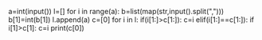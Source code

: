 a=int(input())
l=[]
for i in range(a):
    b=list(map(str,input().split(",")))
    b[1]=int(b[1])
    l.append(a)
c=[0]
for i in l:
    if(i[1:]>c[1:]):
        c=i
    elif(i[1:]==c[1:]):
        if i[1]>c[1]:
            c=i
print(c[0])
